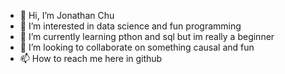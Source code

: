 - 👋 Hi, I’m Jonathan Chu
- 👀 I’m interested in data science and fun programming
- 🌱 I’m currently learning pthon and sql but im really a beginner
- 💞️ I’m looking to collaborate on something causal and fun
- 📫 How to reach me here in github

<!---
Jonathan-chu-96/Jonathan-chu-96 is a ✨ special ✨ repository because its `README.md` (this file) appears on your GitHub profile.
You can click the Preview link to take a look at your changes.
--->
